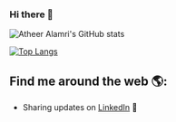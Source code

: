### Hi there 👋
![Atheer Alamri's GitHub stats](https://github-readme-stats.vercel.app/api?username=AtheerAlamri&theme=swift&show_icons=true)

[![Top Langs](https://github-readme-stats.vercel.app/api/top-langs/?username=AtheerAlamri&layout=compact)](https://github.com/AtheerAlamri/github-readme-stats)

## Find me around the web 🌎: 
- Sharing updates on <a href="https://www.linkedin.com/in/atheer-alamri-ba842a21b">LinkedIn</a> 💼
